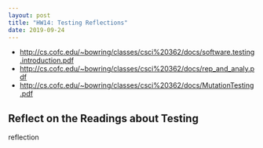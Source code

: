 ```yaml
---
layout: post
title: "HW14: Testing Reflections"
date: 2019-09-24
---
```


* <http://cs.cofc.edu/~bowring/classes/csci%20362/docs/software.testing.introduction.pdf>
* <http://cs.cofc.edu/~bowring/classes/csci%20362/docs/rep_and_analy.pdf>
* <http://cs.cofc.edu/~bowring/classes/csci%20362/docs/MutationTesting.pdf>

##  Reflect on the Readings about Testing

reflection
